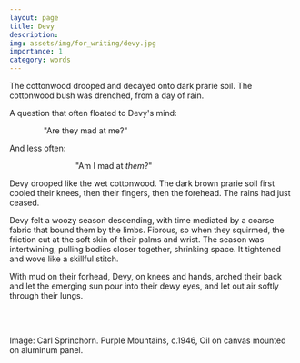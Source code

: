 ```yaml
---
layout: page
title: Devy
description: 
img: assets/img/for_writing/devy.jpg
importance: 1
category: words
---
```


The cottonwood drooped and decayed onto dark prarie soil. The cottonwood bush was drenched, from a day of rain.

A question that often floated to Devy's mind: 

&emsp;&emsp;&emsp;&emsp; "Are they mad at me?"

And less often:

&emsp;&emsp;&emsp;&emsp;&emsp;&emsp;&emsp;&emsp; "Am I mad at *them*?"

Devy drooped like the wet cottonwood. The dark brown prarie soil first cooled their knees, then their fingers, then the forehead. The rains had just ceased. 

Devy felt a woozy season descending, with time mediated by a coarse fabric that bound them by the limbs. Fibrous, so when they squirmed, the friction cut at the soft skin of their palms and wrist. The season was intertwining, pulling bodies closer together, shrinking space. It tightened and wove like a skillful stitch.

With mud on their forhead, Devy, on knees and hands, arched their back and let the emerging sun pour into their dewy eyes, and let out air softly through their lungs. 

<br/><br/>

Image: Carl Sprinchorn. Purple Mountains, c.1946, Oil on canvas mounted on aluminum panel. 